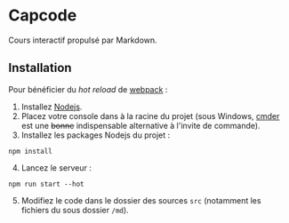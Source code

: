 # Capcode

Cours interactif propulsé par Markdown.

## Installation
Pour bénéficier du *hot reload* de [webpack](https://webpack.js.org/) :

1. Installez [Nodejs](https://nodejs.org).
2. Placez votre console dans à la racine du projet (sous Windows, [cmder](http://cmder.net/) est une ~~bonne~~ indispensable alternative à l'invite de commande).
3. Installez les packages Nodejs du projet :
```
npm install
```
4. Lancez le serveur :
```
npm run start --hot
```
5. Modifiez le code dans le dossier des sources `src` (notamment les fichiers du sous dossier `/md`).
